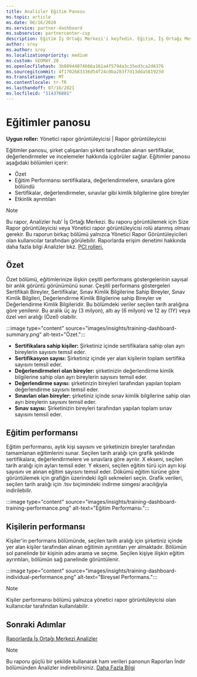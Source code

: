 ```yaml
---
title: Analizler Eğitim Panosu
ms.topic: article
ms.date: 06/16/2020
ms.service: partner-dashboard
ms.subservice: partnercenter-csp
description: Eğitim İş Ortağı Merkezi'i keşfedin. Eğitim, İş Ortağı Merkezi Analizler (PCI) alanında bulunan raporlardan birisidir.
author: sroy
ms.author: sroy
ms.localizationpriority: medium
ms.custom: SEOMAY.20
ms.openlocfilehash: 3b80944074666a161a4f5794a3c35ed3ca2d6376
ms.sourcegitcommit: 4f1702683336d54f24c0ba283f7d13dda581923d
ms.translationtype: MT
ms.contentlocale: tr-TR
ms.lasthandoff: 07/16/2021
ms.locfileid: "114376881"
---
```

# <a name="trainings-dashboard"></a>Eğitimler panosu

**Uygun roller:** Yönetici rapor görüntüleyicisi | Rapor görüntüleyicisi

Eğitimler panosu, şirket çalışanları şirketi tarafından alınan sertifikalar, değerlendirmeler ve incelemeler hakkında içgörüler sağlar. Eğitimler panosu aşağıdaki bölümleri içerir:

- Özet
- Eğitim Performansı sertifikalara, değerlendirmelere, sınavlara göre bölündü
- Sertifikalar, değerlendirmeler, sınavlar gibi kimlik bilgilerine göre bireyler
- Etkinlik ayrıntıları

>[!NOTE] 
>Bu rapor, Analizler hub' İş Ortağı Merkezi. Bu raporu görüntülemek için Size Rapor görüntüleyicisi veya Yönetici rapor görüntüleyicisi rolü atanmış olması gerekir. Bu raporun birkaç bölümü yalnızca Yönetici Rapor Görüntüleyicileri olan kullanıcılar tarafından görülebilir. Raporlarda erişim denetimi hakkında daha fazla bilgi Analizler bkz. [PCI rolleri.](insights-roles.md)

## <a name="summary"></a>Özet

Özet bölümü, eğitimlerinize ilişkin çeşitli performans göstergelerinin sayısal bir anlık görüntü görünümünü sunar. Çeşitli performans göstergeleri Sertifikalı Bireyler, Sertifikalar, Sınav Kimlik Bilgilerine Sahip Bireyler, Sınav Kimlik Bilgileri, Değerlendirme Kimlik Bilgilerine sahip Bireyler ve Değerlendirme Kimlik Bilgileridir. Bu bölümdeki veriler seçilen tarih aralığına göre yenilenir. Bu aralık üç ay (3 milyon), altı ay (6 milyon) ve 12 ay (1Y) veya özel veri aralığı (Özel) olabilir. 

:::image type="content" source="images/insights/training-dashboard-summary.png" alt-text="Özet.":::

- **Sertifikalara sahip kişiler:** Şirketiniz içinde sertifikalara sahip olan ayrı bireylerin sayısını temsil eder.
- **Sertifikasyon sayısı:** Şirketiniz içinde yer alan kişilerin toplam sertifika sayısını temsil eder.
- **Değerlendirmeleri olan bireyler:** şirketinizin değerlendirme kimlik bilgilerine sahip olan ayrı bireylerin sayısını temsil eder. 
- **Değerlendirme sayısı:** şirketinizin bireyleri tarafından yapılan toplam değerlendirme sayısını temsil eder.
- **Sınavları olan bireyler:** şirketiniz içinde sınav kimlik bilgilerine sahip olan ayrı bireylerin sayısını temsil eder. 
- **Sınav sayısı:** Şirketinizin bireyleri tarafından yapılan toplam sınav sayısını temsil eder.

## <a name="training-performance"></a>Eğitim performansı

Eğitim performansı, aylık kişi sayısını ve şirketinizin bireyler tarafından tamamlanan eğitimlerini sunar. Seçilen tarih aralığı için grafik şeklinde sertifikalara, değerlendirmelere ve sınavlara göre ayrılır. X ekseni, seçilen tarih aralığı için ayları temsil eder. Y ekseni, seçilen eğitim türü için ayrı kişi sayısını ve alınan eğitim sayısını temsil eder. Dökümü eğitim türüne göre görüntülemek için grafiğin üzerindeki ilgili sekmeleri seçin. Grafik verileri, seçilen tarih aralığı için .tsv biçimindeki indirme simgesi aracılığıyla indirilebilir.

:::image type="content" source="images/insights/training-dashboard-training-performance.png" alt-text="Eğitim Performansı.":::

## <a name="individuals-performance"></a>Kişilerin performansı

Kişiler'in performans bölümünde, seçilen tarih aralığı için şirketiniz içinde yer alan kişiler tarafından alınan eğitimin ayrıntıları yer almaktadır. Bölümün sol panelinde bir kişinin adını arama ve seçme. Seçilen kişiye ilişkin eğitim ayrıntıları, bölümün sağ panelinde görüntülenir.

:::image type="content" source="images/insights/training-dashboard-individual-performance.png" alt-text="Bireysel Performans.":::

>[!NOTE] 
> Kişiler performansı bölümü yalnızca yönetici rapor görüntüleyicisi olan kullanıcılar tarafından kullanılabilir. 

## <a name="next-steps"></a>Sonraki Adımlar

[Raporlarda İş Ortağı Merkezi Analizler](partner-center-insights.md)

>[!NOTE] 
> Bu raporu güçlü bir şekilde kullanarak ham verileri panonun Raporları İndir bölümünden Analizler indirebilirsiniz. [Daha Fazla Bilgi](insights-download-reports.md)
